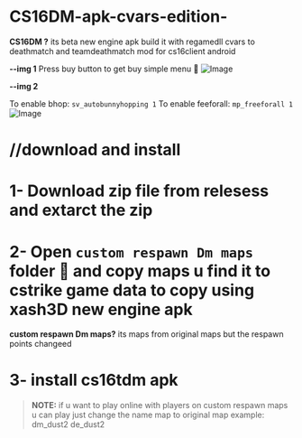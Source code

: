 # CS16DM-apk-cvars-edition-

**CS16DM ?**
its beta new engine apk build it with regamedll cvars to deathmatch and teamdeathmatch mod for cs16client android

**--img 1** 
Press buy button to get buy simple menu 🤏
![Image](https://github.com/user-attachments/assets/575b4b25-e830-49bf-9637-03713565aab2)

**--img 2**

To enable bhop: `sv_autobunnyhopping 1`
To enable feeforall: `mp_freeforall 1`
![Image](https://github.com/user-attachments/assets/516d950a-d499-4ce2-ab35-21059021fa98)

# //download and install
# **1-** Download zip file from relesess and extarct the zip 

# **2-** Open `custom respawn Dm maps` folder 📁 and copy maps u find it to cstrike game data to copy using xash3D new engine apk

**custom respawn Dm maps?**
its maps from original maps but the respawn points changeed 

# **3-** install cs16tdm apk 

> **NOTE:**
>if u want to play online with players on custom respawn maps u can play just change the name map to original map example:
>dm_dust2
>de_dust2
